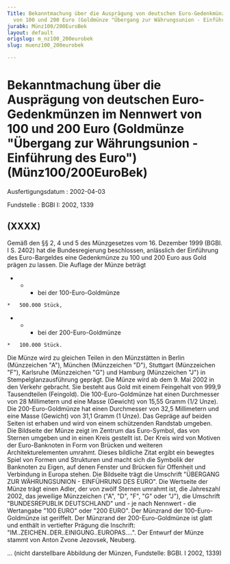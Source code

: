 ```yaml
---
Title: Bekanntmachung über die Ausprägung von deutschen Euro-Gedenkmünzen im Nennwert
  von 100 und 200 Euro (Goldmünze "Übergang zur Währungsunion - Einführung des Euro")
jurabk: Münz100/200EuroBek
layout: default
origslug: m_nz100_200eurobek
slug: muenz100_200eurobek

---
```


# Bekanntmachung über die Ausprägung von deutschen Euro-Gedenkmünzen im Nennwert von 100 und 200 Euro (Goldmünze "Übergang zur Währungsunion - Einführung des Euro") (Münz100/200EuroBek)

Ausfertigungsdatum
:   2002-04-03

Fundstelle
:   BGBl I: 2002, 1339



## (XXXX)

Gemäß den §§ 2, 4 und 5 des Münzgesetzes vom 16. Dezember 1999 (BGBl.
I S. 2402) hat die Bundesregierung beschlossen, anlässlich der
Einführung des Euro-Bargeldes eine Gedenkmünze zu 100 und 200 Euro aus
Gold prägen zu lassen.
Die Auflage der Münze beträgt

*    *   - bei der 100-Euro-Goldmünze

    *   500.000 Stück,


*    *   - bei der 200-Euro-Goldmünze

    *   100.000 Stück.



Die Münze wird zu gleichen Teilen in den Münzstätten in Berlin
(Münzzeichen "A"), München (Münzzeichen "D"), Stuttgart (Münzzeichen
"F"), Karlsruhe (Münzzeichen "G") und Hamburg (Münzzeichen "J") in
Stempelglanzausführung geprägt.
Die Münze wird ab dem 9. Mai 2002 in den Verkehr gebracht. Sie besteht
aus Gold mit einem Feingehalt von 999,9 Tausendteilen (Feingold). Die
100-Euro-Goldmünze hat einen Durchmesser von 28 Millimetern und eine
Masse (Gewicht) von 15,55 Gramm (1/2 Unze). Die 200-Euro-Goldmünze hat
einen Durchmesser von 32,5 Millimetern und eine Masse (Gewicht) von
31,1 Gramm (1 Unze). Das Gepräge auf beiden Seiten ist erhaben und
wird von einem schützenden Randstab umgeben.
Die Bildseite der Münze zeigt im Zentrum das Euro-Symbol, das von
Sternen umgeben und in einen Kreis gestellt ist. Der Kreis wird von
Motiven der Euro-Banknoten in Form von Brücken und weiteren
Architekturelementen umrahmt. Dieses bildliche Zitat ergibt ein
bewegtes Spiel von Formen und Strukturen und macht sich die Symbolik
der Banknoten zu Eigen, auf denen Fenster und Brücken für Offenheit
und Verbindung in Europa stehen. Die Bildseite trägt die Umschrift
"ÜBERGANG ZUR WÄHRUNGSUNION - EINFÜHRUNG DES EURO".
Die Wertseite der Münze trägt einen Adler, der von zwölf Sternen
umrahmt ist, die Jahreszahl 2002, das jeweilige Münzzeichen ("A", "D",
"F", "G" oder "J"), die Umschrift "BUNDESREPUBLIK DEUTSCHLAND" und -
je nach Nennwert - die Wertangabe "100 EURO" oder "200 EURO".
Der Münzrand der 100-Euro-Goldmünze ist geriffelt. Der Münzrand der
200-Euro-Goldmünze ist glatt und enthält in vertiefter Prägung die
Inschrift:
"IM..ZEICHEN..DER..EINIGUNG..EUROPAS....".
Der Entwurf der Münze stammt von Anton Zvone Jezovsek, Neuberg.

...
(nicht darstellbare Abbildung der Münzen,
Fundstelle: BGBl. I 2002, 1339)

